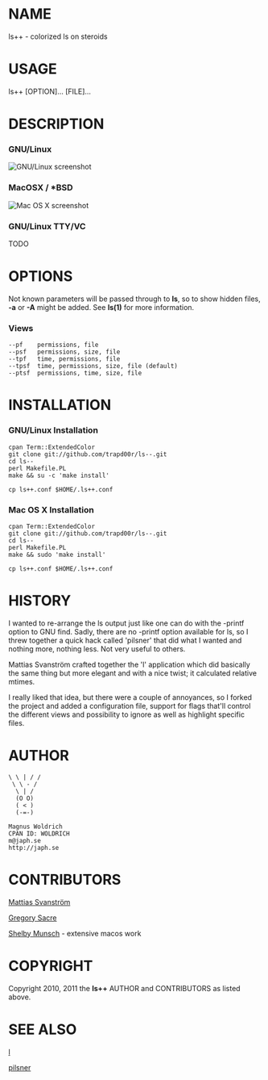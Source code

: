 # NAME

ls++ - colorized ls on steroids

# USAGE

ls++ \[OPTION\]... \[FILE\]...

# DESCRIPTION

### GNU/Linux

  ![GNU/Linux screenshot](http://i.imgur.com/Hb1GfhE.png)

### MacOSX / *BSD

  ![Mac OS X screenshot](http://devel.japh.se/App-ls%2b%2b/ls%2b%2b_macosx.png)

### GNU/Linux TTY/VC

  TODO

# OPTIONS

Not known parameters will be passed through to **ls**, so to show hidden files,
**-a** or **-A** might be added. See **ls(1)** for more information.

### Views

    --pf    permissions, file
    --psf   permissions, size, file
    --tpf   time, permissions, file
    --tpsf  time, permissions, size, file (default)
    --ptsf  permissions, time, size, file

# INSTALLATION

### GNU/Linux Installation

    cpan Term::ExtendedColor
    git clone git://github.com/trapd00r/ls--.git
    cd ls--
    perl Makefile.PL
    make && su -c 'make install'

    cp ls++.conf $HOME/.ls++.conf

### Mac OS X Installation

    cpan Term::ExtendedColor
    git clone git://github.com/trapd00r/ls--.git
    cd ls--
    perl Makefile.PL
    make && sudo 'make install'

    cp ls++.conf $HOME/.ls++.conf

# HISTORY

I wanted to re-arrange the ls output just like one can do with the -printf
option to GNU find. Sadly, there are no -printf option available for ls, so I
threw together a quick hack called 'pilsner' that did what I wanted and nothing
more, nothing less. Not very useful to others.

Mattias Svanström crafted together the 'l' application which did basically the
same thing but more elegant and with a nice twist; it calculated relative
mtimes.

I really liked that idea, but there were a couple of annoyances, so I forked the
project and added a configuration file, support for flags that'll control the
different views and possibility to ignore as well as highlight specific files.

# AUTHOR

    \ \ | / /
     \ \ - /
      \ | /
      (O O)
      ( < )
      (-=-)

    Magnus Woldrich
    CPAN ID: WOLDRICH
    m@japh.se
    http://japh.se

# CONTRIBUTORS

[Mattias Svanström][0]

[Gregory Sacre][1]

[Shelby Munsch][2] - extensive macos work


# COPYRIGHT

Copyright 2010, 2011 the **ls++** AUTHOR and CONTRIBUTORS as listed above.

# SEE ALSO

[l][2]

[pilsner][4]

[0]: http://github.com/mmso
[1]: https://github.com/gsacre
[2]: https://github.com/blacRose
[3]: http://github.com/mmso/scripts
[4]: http://github.com/trapd00r/utils/blob/master/pilsner
